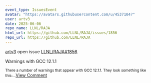 ```yaml
---
event_type: IssuesEvent
avatar: "https://avatars.githubusercontent.com/u/4537104?"
user: artv3
date: 2025-06-06
repo_name: LLNL/RAJA
html_url: https://github.com/LLNL/RAJA/issues/1856
repo_url: https://github.com/LLNL/RAJA
---
```


<a href='https://github.com/artv3' target='_blank'>artv3</a> open issue <a href='https://github.com/LLNL/RAJA/issues/1856' target='_blank'>LLNL/RAJA#1856</a>.

<p>Warnings with GCC 12.1.1</p><small>There a number of warnings that appear with GCC 12.1.1. They look something like this:...</small><a href='https://github.com/LLNL/RAJA/issues/1856' target='_blank'>View Comment</a>